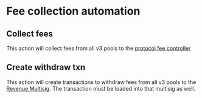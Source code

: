 # Fee collection automation

## Collect fees

This action will collect fees from all v3 pools to the [protocol fee controller](https://sonicscan.org/address/0xa731c23d7c95436baaae9d52782f966e1ed07cc8)

## Create withdraw txn

This action will create transactions to withdraw fees from all v3 pools to the [Revenue Multisig](https://app.safe.global/home?safe=sonic:0x26377CAB961c84F2d7b9d9e36D296a1C1c77C995). The transaction must be loaded into that multisig as well.

